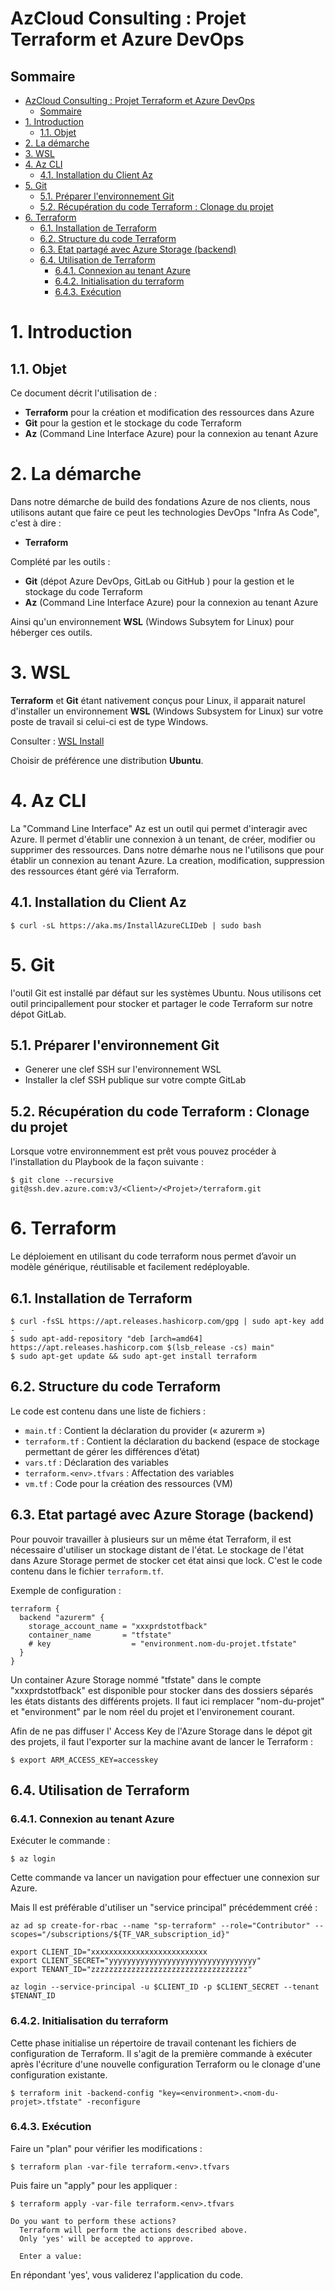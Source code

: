 [comment]: <> (
  Le code entre les balise '<!--' et '-->' est à conserver :
  Il permet de créer une table des matières lors de la génération du docx via le script gendoc.sh
)

<!--
```{=openxml}
<w:p>
  <w:r>
    <w:br w:type="page"/>
  </w:r>
</w:p>
<w:sdt>
  <w:sdtPr>
    <w:docPartObj>
      <w:docPartGallery w:val="Sommaire" /><w:docPartUnique />
    </w:docPartObj>
  </w:sdtPr>
  <w:sdtContent>
    <w:p>
      <w:pPr><w:pStyle w:val="En-ttedetabledesmatires" /></w:pPr>
      <w:r><w:t>Table des matières</w:t></w:r>
    </w:p>
    <w:p></w:p>
    <w:p>
      <w:r>
        <w:fldChar w:fldCharType="begin" w:dirty="true" />
        <w:instrText> TOC \o "1-3" \h \z \u</w:instrText><w:fldChar w:fldCharType="separate" />
        <w:fldChar w:fldCharType="end" />
      </w:r>
    </w:p>
  </w:sdtContent>
</w:sdt>
```
-->

# AzCloud Consulting : Projet Terraform et Azure DevOps

## Sommaire
- [AzCloud Consulting : Projet Terraform et Azure DevOps](#azcloud-consulting--projet-terraform-et-azure-devops)
  - [Sommaire](#sommaire)
- [1. Introduction](#1-introduction)
  - [1.1. Objet](#11-objet)
- [2. La démarche](#2-la-démarche)
- [3. WSL](#3-wsl)
- [4. Az CLI](#4-az-cli)
  - [4.1. Installation du Client Az](#41-installation-du-client-az)
- [5. Git](#5-git)
  - [5.1. Préparer l'environnement Git](#51-préparer-lenvironnement-git)
  - [5.2. Récupération du code Terraform : Clonage du projet](#52-récupération-du-code-terraform--clonage-du-projet)
- [6. Terraform](#6-terraform)
  - [6.1. Installation de Terraform](#61-installation-de-terraform)
  - [6.2. Structure du code Terraform](#62-structure-du-code-terraform)
  - [6.3. Etat partagé avec Azure Storage (backend)](#63-etat-partagé-avec-azure-storage-backend)
  - [6.4. Utilisation de Terraform](#64-utilisation-de-terraform)
    - [6.4.1. Connexion au tenant Azure](#641-connexion-au-tenant-azure)
    - [6.4.2. Initialisation du terraform](#642-initialisation-du-terraform)
    - [6.4.3. Exécution](#643-exécution)

# 1. Introduction

## 1.1. Objet

Ce document décrit l'utilisation de : 
* **Terraform** pour la création et modification des ressources dans Azure
* **Git** pour la gestion et le stockage du code Terraform
* **Az** (Command Line Interface Azure) pour la connexion au tenant Azure

# 2. La démarche
Dans notre démarche de build des fondations Azure de nos clients, nous utilisons autant que faire ce peut les technologies DevOps "Infra As Code", c'est à dire :  

- **Terraform**

Complété par les outils : 
* **Git** (dépot Azure DevOps, GitLab ou GitHub ) pour la gestion et le stockage du code Terraform
* **Az** (Command Line Interface Azure) pour la connexion au tenant Azure

Ainsi qu'un environnement **WSL** (Windows Subsytem for Linux) pour héberger ces outils.

# 3. WSL

**Terraform** et **Git** étant nativement conçus pour Linux, il apparait naturel d'installer un environnement **WSL** (Windows Subsystem for Linux) sur votre poste  de travail si celui-ci est de type Windows. 

Consulter : [WSL Install](https://learn.microsoft.com/fr-fr/windows/wsl/install-manual)

Choisir de préférence une distribution **Ubuntu**.

# 4. Az CLI
La "Command Line Interface" Az est un outil qui permet d'interagir avec Azure. 
Il permet d'établir une connexion à un tenant, de créer, modifier ou supprimer des ressources. 
Dans notre démarhe nous ne l'utilisons que pour établir un connexion au tenant Azure. La creation, modification, suppression des ressources étant géré via Terraform.

## 4.1. Installation du Client Az
```
$ curl -sL https://aka.ms/InstallAzureCLIDeb | sudo bash
```

# 5. Git

l'outil Git est installé par défaut sur les systèmes Ubuntu.
Nous utilisons cet outil principallement pour stocker et partager le code Terraform sur notre dépot GitLab. 

## 5.1. Préparer l'environnement Git

- Generer une clef SSH sur l'environnement WSL
- Installer la clef SSH publique sur votre compte GitLab

## 5.2. Récupération du code Terraform : Clonage du projet

Lorsque votre environnemment est prêt vous pouvez procéder à l'installation du Playbook de la façon suivante : 
```
$ git clone --recursive git@ssh.dev.azure.com:v3/<Client>/<Projet>/terraform.git
```

# 6. Terraform

Le déploiement en utilisant du code terraform nous permet d’avoir un modèle générique, réutilisable et facilement redéployable. 

## 6.1. Installation de Terraform
```
$ curl -fsSL https://apt.releases.hashicorp.com/gpg | sudo apt-key add -
$ sudo apt-add-repository "deb [arch=amd64] https://apt.releases.hashicorp.com $(lsb_release -cs) main"
$ sudo apt-get update && sudo apt-get install terraform
```

## 6.2. Structure du code Terraform

Le code est contenu dans une liste de fichiers : 
* `main.tf` : Contient la déclaration du provider (« azurerm »)
* `terraform.tf` : Contient la déclaration du backend (espace de stockage permettant de gérer les différences d’état)
* `vars.tf` : Déclaration des variables
* `terraform.<env>.tfvars` : Affectation des variables
* `vm.tf` : Code pour la création des ressources (VM)

## 6.3. Etat partagé avec Azure Storage (backend)
Pour pouvoir travailler à plusieurs sur un même état Terraform, il est nécessaire d'utiliser un stockage distant de l'état.
Le stockage de l'état dans Azure Storage permet de stocker cet état ainsi que lock. C'est le code contenu dans le fichier `terraform.tf`.

Exemple de configuration :
```
terraform {
  backend "azurerm" {
    storage_account_name = "xxxprdstotfback"
    container_name       = "tfstate"
    # key                  = "environment.nom-du-projet.tfstate"
  }
}
```
Un container Azure Storage nommé "tfstate" dans le compte "xxxprdstotfback" est disponible pour stocker dans des dossiers séparés les états distants des différents projets. Il faut ici remplacer "nom-du-projet" et "environment" par le nom réel du projet et l'environement courant.

Afin de ne pas diffuser l' Access Key de l'Azure Storage dans le dépot git des projets, il faut l'exporter sur la machine avant de lancer le Terraform :
```
$ export ARM_ACCESS_KEY=accesskey
```

## 6.4. Utilisation de Terraform

### 6.4.1. Connexion au tenant Azure
Exécuter le commande : 
```
$ az login
```
Cette commande va lancer un navigation pour effectuer une connexion sur Azure.

Mais Il est préférable d'utiliser un "service principal" précédemment créé : 
```
az ad sp create-for-rbac --name "sp-terraform" --role="Contributor" --scopes="/subscriptions/${TF_VAR_subscription_id}"

export CLIENT_ID="xxxxxxxxxxxxxxxxxxxxxxxxxx
export CLIENT_SECRET="yyyyyyyyyyyyyyyyyyyyyyyyyyyyyyyyy"
export TENANT_ID="zzzzzzzzzzzzzzzzzzzzzzzzzzzzzzzzzzz"

az login --service-principal -u $CLIENT_ID -p $CLIENT_SECRET --tenant $TENANT_ID
```

### 6.4.2. Initialisation du terraform
Cette phase initialise un répertoire de travail contenant les fichiers de configuration de Terraform. Il s'agit de la première commande à exécuter après l'écriture d'une nouvelle configuration Terraform ou le clonage d'une configuration existante.
```
$ terraform init -backend-config "key=<environment>.<nom-du-projet>.tfstate" -reconfigure
```

### 6.4.3. Exécution
Faire un "plan" pour vérifier les modifications :
```
$ terraform plan -var-file terraform.<env>.tfvars
```

Puis faire un "apply" pour les appliquer :
```
$ terraform apply -var-file terraform.<env>.tfvars
```
```
Do you want to perform these actions?
  Terraform will perform the actions described above.
  Only 'yes' will be accepted to approve.

  Enter a value:
```
En  répondant 'yes', vous validerez l'application du code.
